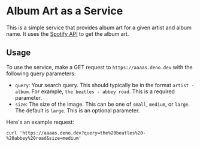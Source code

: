 # Album Art as a Service
This is a simple service that provides album art for a given artist and album name. It uses the [Spotify API](https://developer.spotify.com/documentation/web-api/) to get the album art.

## Usage
To use the service, make a GET request to `https://aaaas.deno.dev` with the following query parameters:
- `query`: Your search query. This should typically be in the format `artist - album`. For example, `the beatles - abbey road`. This is a required parameter.
- `size`: The size of the image. This can be one of `small`, `medium`, or `large`. The default is `large`. This is an optional parameter.

Here's an example request:
```
curl 'https://aaaas.deno.dev?query=the%20beatles%20-%20abbey%20road&size=medium'
```